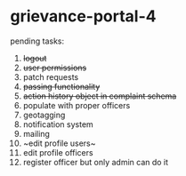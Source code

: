 # grievance-portal-4

pending tasks: 
1. ~~logout~~
2. ~~user permissions~~
3. patch requests
4. ~~passing functionality~~
5. ~~action history object in complaint schema~~
6. populate with proper officers
7. geotagging
8. notification system
9. mailing
10. ~edit profile users~
11. edit profile officers
12. register officer but only admin can do it

